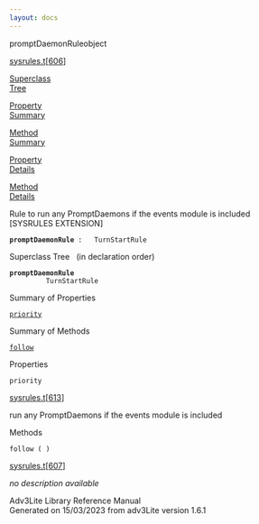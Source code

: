 ```yaml
---
layout: docs
---
```

<span class="title">promptDaemonRule</span><span class="type">object</span>

[sysrules.t](../file/sysrules.t.html)\[[606](../source/sysrules.t.html#606)\]

[Superclass  
Tree](#_SuperClassTree_)

[Property  
Summary](#_PropSummary_)

[Method  
Summary](#_MethodSummary_)

[Property  
Details](#_Properties_)

[Method  
Details](#_Methods_)



Rule to run any PromptDaemons if the events module is included
\[SYSRULES EXTENSION\]

**`promptDaemonRule`**` :   TurnStartRule`



<span id="_SuperClassTree_"></span>



<span class="hdln">Superclass Tree</span>   (in declaration order)



**`promptDaemonRule`**  
`         TurnStartRule`  
<span id="_PropSummary_"></span>



<span class="hdln">Summary of Properties</span>  



[`priority`](#priority)

<span id="_MethodSummary_"></span>



<span class="hdln">Summary of Methods</span>  



[`follow`](#follow)

<span id="_Properties_"></span>



<span class="hdln">Properties</span>  



<span id="priority"></span>

`priority`

[sysrules.t](../file/sysrules.t.html)\[[613](../source/sysrules.t.html#613)\]



run any PromptDaemons if the events module is included



<span id="_Methods_"></span>



<span class="hdln">Methods</span>  



<span id="follow"></span>

`follow ( )`

[sysrules.t](../file/sysrules.t.html)\[[607](../source/sysrules.t.html#607)\]



*no description available*





Adv3Lite Library Reference Manual  
Generated on 15/03/2023 from adv3Lite version 1.6.1


